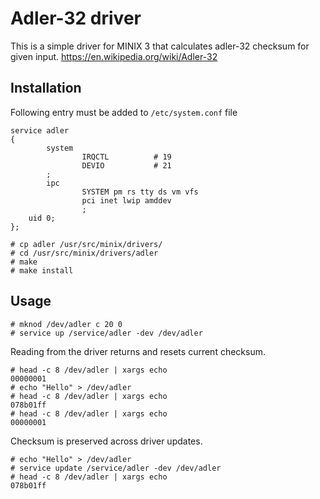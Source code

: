 # Adler-32 driver

This is a simple driver for MINIX 3 that calculates adler-32 checksum for given input.
https://en.wikipedia.org/wiki/Adler-32

## Installation

Following entry must be added to ```/etc/system.conf``` file

```
service adler
{
        system
                IRQCTL          # 19
                DEVIO           # 21
        ;
        ipc
                SYSTEM pm rs tty ds vm vfs
                pci inet lwip amddev
                ;
    uid 0;
};
```

```
# cp adler /usr/src/minix/drivers/
# cd /usr/src/minix/drivers/adler
# make
# make install
```

## Usage

```
# mknod /dev/adler c 20 0
# service up /service/adler -dev /dev/adler
```

Reading from the driver returns and resets current checksum.

```
# head -c 8 /dev/adler | xargs echo
00000001
# echo "Hello" > /dev/adler
# head -c 8 /dev/adler | xargs echo
078b01ff
# head -c 8 /dev/adler | xargs echo
00000001
```

Checksum is preserved across driver updates.

```
# echo "Hello" > /dev/adler
# service update /service/adler -dev /dev/adler
# head -c 8 /dev/adler | xargs echo
078b01ff
```
